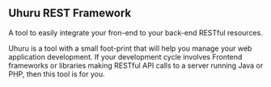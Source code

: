 ## Uhuru REST Framework

A tool to easily integrate your fron-end to your back-end RESTful resources.

Uhuru is a tool with a small foot-print that will help you manage your web application development. If your development cycle involves Frontend frameworks or libraries making RESTful API calls to a server running Java or PHP, then this tool is for you.
